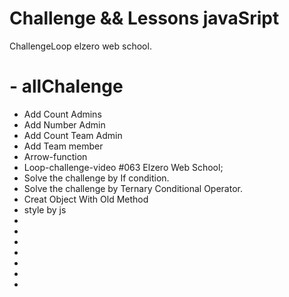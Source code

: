 # Challenge && Lessons javaSript
ChallengeLoop elzero web school.

# - allChalenge
- Add Count Admins
- Add Number Admin
- Add Count Team Admin
- Add Team member
- Arrow-function
- Loop-challenge-video #063 Elzero Web School;
- Solve the challenge by If condition.
- Solve the challenge by Ternary Conditional Operator.
- Creat Object With Old Method
- style by js
- 
- 
- 
- 
- 
- 
- 
